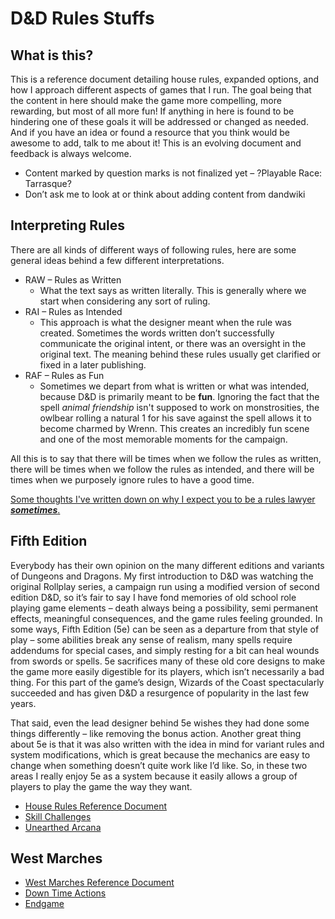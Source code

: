 # D&D Rules Stuffs

## What is this?
This is a reference document detailing house rules, expanded options, and how I approach different aspects of games that I run. The goal being that the content in here should make the game more compelling, more rewarding, but most of all more fun! If anything in here is found to be hindering one of these goals it will be addressed or changed as needed. And if you have an idea or found a resource that you think would be awesome to add, talk to me about it! This is an evolving document and feedback is always welcome.

  * Content marked by question marks is not finalized yet – ?Playable Race: Tarrasque?
  * Don’t ask me to look at or think about adding content from dandwiki

## Interpreting Rules
There are all kinds of different ways of following rules, here are some general ideas behind a few different interpretations.

* RAW – Rules as Written
    * What the text says as written literally. This is generally where we start when considering any sort of ruling.
* RAI – Rules as Intended
    * This approach is what the designer meant when the rule was created. Sometimes the words written don’t successfully communicate the original intent, or there was an oversight in the original text. The meaning behind these rules usually get clarified or fixed in a later publishing.
* RAF – Rules as Fun
    * Sometimes we depart from what is written or what was intended, because D&D is primarily meant to be **fun**. Ignoring the fact that the spell *animal friendship* isn't supposed to work on monstrosities, the owlbear rolling a natural 1 for his save against the spell allows it to become charmed by Wrenn. This creates an incredibly fun scene and one of the most memorable moments for the campaign.

All this is to say that there will be times when we follow the rules as written, there will be times when we follow the rules as intended, and there will be times when we purposely ignore rules to have a good time.

<a target="_blank" href="http://kwilkins.com/2018/10/some-thoughts-on-being-a-rules-lawyer/">Some thoughts I've written down on why I expect you to be a rules lawyer ***sometimes***.</a>

## Fifth Edition

Everybody has their own opinion on the many different editions and variants of Dungeons and Dragons. My first introduction to D&D was watching the original Rollplay series, a campaign run using a modified version of second edition D&D, so it’s fair to say I have fond memories of old school role playing game elements – death always being a possibility, semi permanent effects, meaningful consequences, and the game rules feeling grounded. In some ways, Fifth Edition (5e) can be seen as a departure from that style of play – some abilities break any sense of realism, many spells require addendums for special cases, and simply resting for a bit can heal wounds from swords or spells. 5e sacrifices many of these old core designs to make the game more easily digestible for its players, which isn’t necessarily a bad thing. For this part of the game’s design, Wizards of the Coast spectacularly succeeded and has given D&D a resurgence of popularity in the last few years.

That said, even the lead designer behind 5e wishes they had done some things differently – like removing the bonus action. Another great thing about 5e is that it was also written with the idea in mind for variant rules and system modifications, which is great because the mechanics are easy to change when something doesn’t quite work like I’d like. So, in these two areas I really enjoy 5e as a system because it easily allows a group of players to play the game the way they want.

* [House Rules Reference Document](5e-reference-doc.md)
* [Skill Challenges](skill-challenges.md)
* [Unearthed Arcana](5e-unearthed-arcana.md)

## West Marches

* [West Marches Reference Document](west-marches/west-marches-reference-doc.md)
* [Down Time Actions](west-marches/down-time-actions.md)
* [Endgame](west-marches/endgame.md)